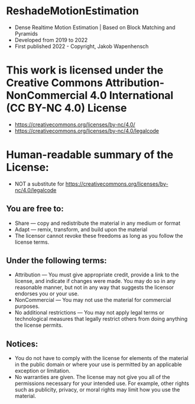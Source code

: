 # ReshadeMotionEstimation
- Dense Realtime Motion Estimation | Based on Block Matching and Pyramids 
- Developed from 2019 to 2022 
- First published 2022 - Copyright, Jakob Wapenhensch
 
# This work is licensed under the Creative Commons Attribution-NonCommercial 4.0 International (CC BY-NC 4.0) License
- https://creativecommons.org/licenses/by-nc/4.0/
- https://creativecommons.org/licenses/by-nc/4.0/legalcode

# Human-readable summary of the License:
- NOT a substitute for https://creativecommons.org/licenses/by-nc/4.0/legalcode
## You are free to:
- Share — copy and redistribute the material in any medium or format
- Adapt — remix, transform, and build upon the material
- The licensor cannot revoke these freedoms as long as you follow the license terms.
## Under the following terms:
- Attribution — You must give appropriate credit, provide a link to the license, and indicate if changes were made. You may do so in any reasonable manner, but not in any way that suggests the licensor endorses you or your use.
- NonCommercial — You may not use the material for commercial purposes.
- No additional restrictions — You may not apply legal terms or technological measures that legally restrict others from doing anything the license permits.
## Notices:
- You do not have to comply with the license for elements of the material in the public domain or where your use is permitted by an applicable exception or limitation.
- No warranties are given. The license may not give you all of the permissions necessary for your intended use. For example, other rights such as publicity, privacy, or moral rights may limit how you use the material.

